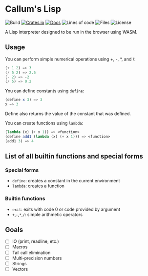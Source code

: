# Callum's Lisp

![Build](https://img.shields.io/github/actions/workflow/status/Callum-Irving/callisp/rust.yml?style=flat-square)
[![Crates.io](https://img.shields.io/crates/v/callisp?style=flat-square)](https://crates.io/crates/callisp)
[![Docs](https://img.shields.io/docsrs/callisp?style=flat-square)](https://docs.rs/callisp/latest/callisp/)
![Lines of code](https://img.shields.io/tokei/lines/github/Callum-Irving/callisp?style=flat-square)
![Files](https://img.shields.io/github/directory-file-count/Callum-Irving/callisp/src?style=flat-square)
![License](https://img.shields.io/crates/l/callisp?style=flat-square)

A Lisp interpreter designed to be run in the browser using WASM.

## Usage

You can perform simple numerical operations using +, -, *, and /:

```scheme
(+ 1 2) => 3
(/ 5 2) => 2.5
(- 2) => -2
(/ 5) => 0.2
```

You can define constants using `define`:

```scheme
(define x 3) => 3
x => 3
```

Define also returns the value of the constant that was defined.

You can create functions using `lambda`:

```scheme
(lambda (x) (+ x 1)) => <function>
(define add1 (lambda (x) (+ x 1))) => <function>
(add1 3) => 4
```

## List of all builtin functions and special forms

### Special forms

- `define`: creates a constant in the current environment
- `lambda`: creates a function

### Builtin functions

- `exit`: exits with code 0 or code provided by argument
- `+`,`-`,`*`,`/`: simple arithmetic operators

## Goals

- [ ] IO (print, readline, etc.)
- [ ] Macros
- [ ] Tail call elimination
- [ ] Multi-precision numbers
- [ ] Strings
- [ ] Vectors
